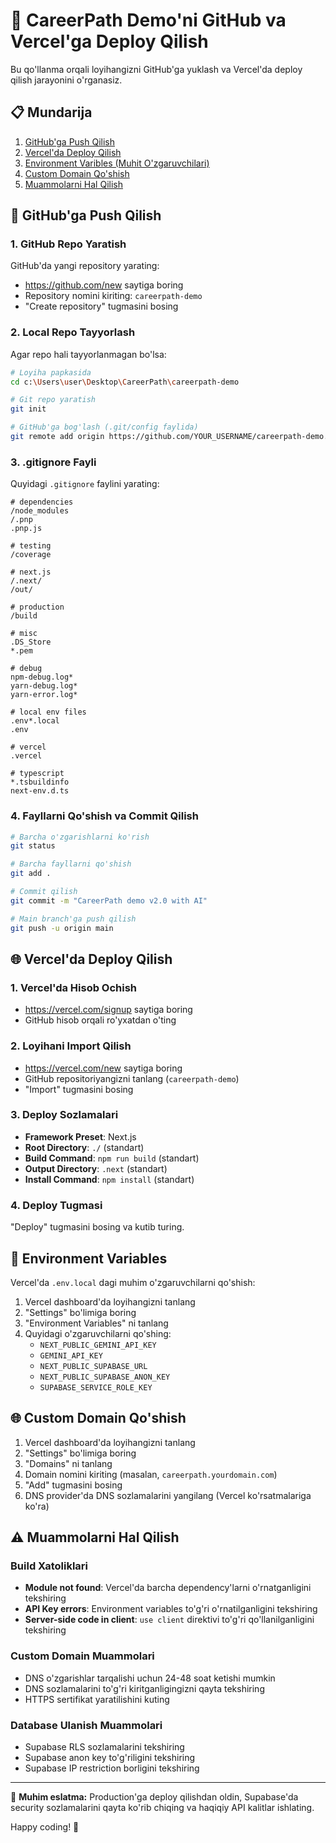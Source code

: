 # 🚀 CareerPath Demo'ni GitHub va Vercel'ga Deploy Qilish

Bu qo'llanma orqali loyihangizni GitHub'ga yuklash va Vercel'da deploy qilish jarayonini o'rganasiz.

## 📋 Mundarija

1. [GitHub'ga Push Qilish](#githubga-push-qilish)
2. [Vercel'da Deploy Qilish](#vercelda-deploy-qilish) 
3. [Environment Varibles (Muhit O'zgaruvchilari)](#environment-variables)
4. [Custom Domain Qo'shish](#custom-domain-qoshish)
5. [Muammolarni Hal Qilish](#muammolarni-hal-qilish)

## 🔄 GitHub'ga Push Qilish

### 1. GitHub Repo Yaratish

GitHub'da yangi repository yarating:
- https://github.com/new saytiga boring
- Repository nomini kiriting: `careerpath-demo`
- "Create repository" tugmasini bosing

### 2. Local Repo Tayyorlash

Agar repo hali tayyorlanmagan bo'lsa:

```bash
# Loyiha papkasida
cd c:\Users\user\Desktop\CareerPath\careerpath-demo

# Git repo yaratish
git init

# GitHub'ga bog'lash (.git/config faylida)
git remote add origin https://github.com/YOUR_USERNAME/careerpath-demo.git
```

### 3. .gitignore Fayli

Quyidagi `.gitignore` faylini yarating:

```
# dependencies
/node_modules
/.pnp
.pnp.js

# testing
/coverage

# next.js
/.next/
/out/

# production
/build

# misc
.DS_Store
*.pem

# debug
npm-debug.log*
yarn-debug.log*
yarn-error.log*

# local env files
.env*.local
.env

# vercel
.vercel

# typescript
*.tsbuildinfo
next-env.d.ts
```

### 4. Fayllarni Qo'shish va Commit Qilish

```bash
# Barcha o'zgarishlarni ko'rish
git status

# Barcha fayllarni qo'shish
git add .

# Commit qilish
git commit -m "CareerPath demo v2.0 with AI"

# Main branch'ga push qilish
git push -u origin main
```

## 🌐 Vercel'da Deploy Qilish

### 1. Vercel'da Hisob Ochish

- https://vercel.com/signup saytiga boring
- GitHub hisob orqali ro'yxatdan o'ting

### 2. Loyihani Import Qilish

- https://vercel.com/new saytiga boring
- GitHub repositoriyangizni tanlang (`careerpath-demo`)
- "Import" tugmasini bosing

### 3. Deploy Sozlamalari

- **Framework Preset**: Next.js
- **Root Directory**: `./` (standart)
- **Build Command**: `npm run build` (standart)
- **Output Directory**: `.next` (standart)
- **Install Command**: `npm install` (standart)

### 4. Deploy Tugmasi

"Deploy" tugmasini bosing va kutib turing.

## 🔑 Environment Variables

Vercel'da `.env.local` dagi muhim o'zgaruvchilarni qo'shish:

1. Vercel dashboard'da loyihangizni tanlang
2. "Settings" bo'limiga boring
3. "Environment Variables" ni tanlang
4. Quyidagi o'zgaruvchilarni qo'shing:
   - `NEXT_PUBLIC_GEMINI_API_KEY`
   - `GEMINI_API_KEY`
   - `NEXT_PUBLIC_SUPABASE_URL`
   - `NEXT_PUBLIC_SUPABASE_ANON_KEY`
   - `SUPABASE_SERVICE_ROLE_KEY`

## 🌐 Custom Domain Qo'shish

1. Vercel dashboard'da loyihangizni tanlang
2. "Settings" bo'limiga boring
3. "Domains" ni tanlang
4. Domain nomini kiriting (masalan, `careerpath.yourdomain.com`)
5. "Add" tugmasini bosing
6. DNS provider'da DNS sozlamalarini yangilang (Vercel ko'rsatmalariga ko'ra)

## ⚠️ Muammolarni Hal Qilish

### Build Xatoliklari

- **Module not found**: Vercel'da barcha dependency'larni o'rnatganligini tekshiring
- **API Key errors**: Environment variables to'g'ri o'rnatilganligini tekshiring
- **Server-side code in client**: `use client` direktivi to'g'ri qo'llanilganligini tekshiring

### Custom Domain Muammolari

- DNS o'zgarishlar tarqalishi uchun 24-48 soat ketishi mumkin
- DNS sozlamalarini to'g'ri kiritganligingizni qayta tekshiring
- HTTPS sertifikat yaratilishini kuting

### Database Ulanish Muammolari

- Supabase RLS sozlamalarini tekshiring
- Supabase anon key to'g'riligini tekshiring
- Supabase IP restriction borligini tekshiring

---

📢 **Muhim eslatma:** Production'ga deploy qilishdan oldin, Supabase'da security sozlamalarini qayta ko'rib chiqing va haqiqiy API kalitlar ishlating.

Happy coding! 🎉